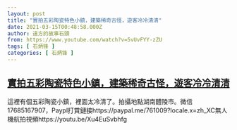 ```yaml
---
layout: post
title: "實拍五彩陶瓷特色小鎮，建築稀奇古怪，遊客冷冷清清"
date: 2021-03-15T00:48:58.000Z
author: 遠方的故事石頭
from: https://www.youtube.com/watch?v=5vUvFYY-zZU
tags: [ 石炳锋 ]
categories: [ 石炳锋 ]
---
```

<!--1615769338000-->
[實拍五彩陶瓷特色小鎮，建築稀奇古怪，遊客冷冷清清](https://www.youtube.com/watch?v=5vUvFYY-zZU)
------

<div>
這裡有個五彩陶瓷小鎮，裡面太冷清了。拍攝地點湖南醴陵市。微信17685167907，Paypl打賞鏈接https://paypal.me/761009?locale.x=zh_XC無人機航拍視頻https://youtu.be/Xu4EuSvbhfg
</div>
